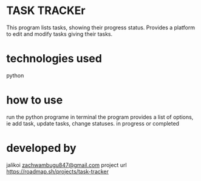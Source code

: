 # TASK TRACKEr
This program lists tasks, showing their progress status. Provides a platform to  edit and modify tasks giving their tasks.

# technologies used
python

# how to use
run the python programe in terminal
the program provides a list of options, ie add task, update tasks, change statuses. in progress or completed


# developed by
jalikoi
zachwambugu847@gmail.com
project url
https://roadmap.sh/projects/task-tracker
